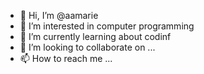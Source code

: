 - 👋 Hi, I’m @aamarie
- 👀 I’m interested in computer programming
- 🌱 I’m currently learning about codinf
- 💞️ I’m looking to collaborate on ...
- 📫 How to reach me ...

<!---
aamarie/aamarie is a ✨ special ✨ repository because its `README.md` (this file) appears on your GitHub profile.
You can click the Preview link to take a look at your changes.
--->
